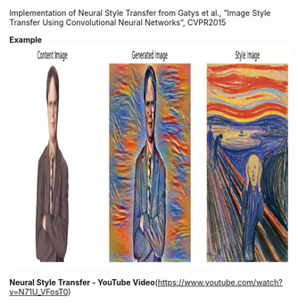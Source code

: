 Implementation of Neural Style Transfer from Gatys et al., ”Image Style Transfer Using Convolutional Neural Networks”, CVPR2015

**Example**  
<img src="./art/3000_style_transfer.png" alt="Image Alt Text" width="800" height="400">  

**Neural Style Transfer - YouTube Video**(https://www.youtube.com/watch?v=N71U_VFosT0)
